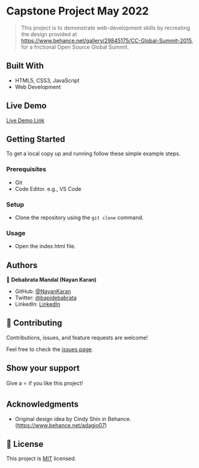 # Capstone Project May 2022

> This project is to demonstrate web-development skills by recreating the design provided at https://www.behance.net/gallery/29845175/CC-Global-Summit-2015, for a frictional Open Source Global Summit.


## Built With

- HTML5, CSS3, JavaScript
- Web Development

## Live Demo

[Live Demo Link](https://nayankaran.github.io/Capstone-Project-May-2022/)


## Getting Started

To get a local copy up and running follow these simple example steps.

### Prerequisites

- Git
- Code Editor. e.g., VS Code

### Setup

- Clone the repository using the `git clone` command.

### Usage

- Open the index.html file.

## Authors

👤 **Debabrata Mandal (Nayan Karan)**

- GitHub: [@NayanKaran](https://github.com/NayanKaran)
- Twitter: [@bapidebabrata](https://twitter.com/bapidebabrata)
- LinkedIn: [LinkedIn](https://www.linkedin.com/in/debabrata-mandal-83461696/)

## 🤝 Contributing

Contributions, issues, and feature requests are welcome!

Feel free to check the [issues page](../../issues/).

## Show your support

Give a ⭐️ if you like this project!

## Acknowledgments

- Original design idea by Cindy Shin in Behance. (https://www.behance.net/adagio07)

## 📝 License

This project is [MIT](./LICENSE) licensed.
